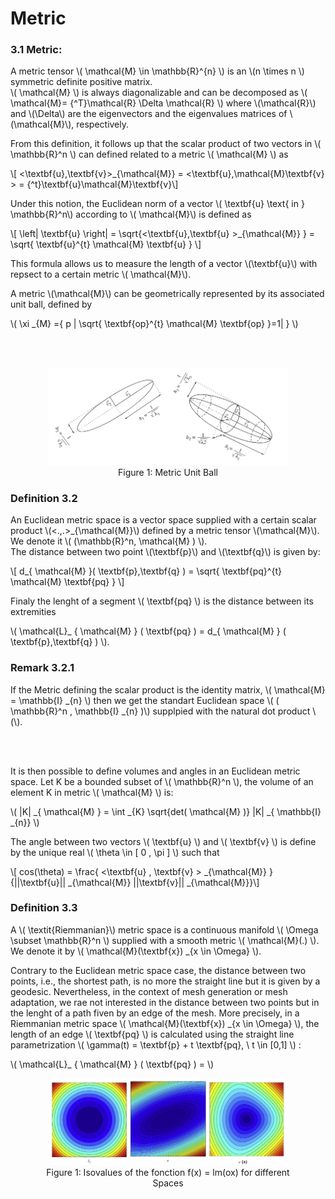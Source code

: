 # Metric

### 3.1 Metric:
A metric tensor \\( \mathcal{M} \in \mathbb{R}^{n} \\) is an \\(n \times n \\) symmetric definite positive matrix.  
\\( \mathcal{M} \\) is always diagonalizable and can be decomposed as \\( \mathcal{M}= {^T}\mathcal{R} \Delta \mathcal{R} \\) where \\(\mathcal{R}\\) and \\(\Delta\\) are the eigenvectors and the eigenvalues matrices of \\(\mathcal{M}\\), respectively.

From this definition, it follows up that the scalar product of two vectors in \\(  \mathbb{R}^n \\)
can defined related to a metric \\(  \mathcal{M} \\) as 

\\[  <\textbf{u},\textbf{v}>_{\mathcal{M}} = <\textbf{u},\mathcal{M}\textbf{v} > = {^t}\textbf{u}\mathcal{M}\textbf{v}\\]

Under this notion, the Euclidean norm of a vector \\(  \textbf{u}  \text{ in } \mathbb{R}^n\\) according to \\(  \mathcal{M}\\) is defined as 

\\[ \left\| \textbf{u} \right\| = \sqrt{<\textbf{u},\textbf{u} >_{\mathcal{M}} } = \sqrt{  \textbf{u}^{t} \mathcal{M} \textbf{u} } \\]

This formula allows us to measure the length of a vector \\(\textbf{u}\\) with repsect to a certain metric \\( \mathcal{M}\\).

A metric \\(\mathcal{M}\\) can be geometrically represented by its associated unit ball, defined by 

\\( \xi _{M} ={ p | \sqrt{ \textbf{op}^{t} \mathcal{M} \textbf{op} }=1|  \} \\)


<br><br>

<figure style="text-align: center;">
  <img src="images/Metric_1.png" alt="Anisotropic metric tensor" width="90%">
  <figcaption>Figure 1: Metric Unit Ball </figcaption>
</figure>

### Definition 3.2 
An Euclidean metric space is a vector space supplied with a certain scalar product \\(<.,.>_{\mathcal{M}}\\) defined by a metric tensor \\(\mathcal{M}\\). We denote it \\( \(\mathbb{R}^n, \mathcal{M} \) \\).  
The distance between two point \\(\textbf{p}\\) and \\(\textbf{q}\\) is given by:

 \\[  d_{ \mathcal{M} }( \textbf{p},\textbf{q} ) = \sqrt{  \textbf{pq}^{t} \mathcal{M} \textbf{pq} }  \\] 


Finaly the lenght of a segment \\( \textbf{pq} \\) is the distance between its extremities

\\(    \mathcal{L}_ { \mathcal{M} } ( \textbf{pq} ) = d_{ \mathcal{M} } ( \textbf{p},\textbf{q} )  \\). 

### Remark 3.2.1
If the Metric defining the scalar product is the identity matrix, \\( \mathcal{M} = \mathbb{I} _{n} \\) then we get the standart Euclidean space \\( \( \mathbb{R}^n , \mathbb{I} _{n} \)\\) supplpied with the natural dot product \\(\\).

<br><br>

It is then possible to define volumes and angles in an Euclidean metric space. Let K be a bounded subset of \\( \mathbb{R}^n \\), the volume of an element K in metric \\( \mathcal{M} \\) is: 

\\( |K| _{ \mathcal{M} }  = \int _{K} \sqrt{det( \mathcal{M} )} |K| _{ \mathbb{I} _{n}} \\)

The angle between two vectors \\(  \textbf{u} \\) and \\( \textbf{v} \\) is define by the unique real \\( \theta \in \[ 0 , \pi \] \\) such that 

\\[ cos(\theta) = \frac{ <\textbf{u} , \textbf{v} > _{\mathcal{M}} }{||\textbf{u}|| _{\mathcal{M}}  ||\textbf{v}|| _{\mathcal{M}}}\\]

### Definition 3.3 
A \\( \textit{Riemmanian}\\) metric space is a continuous manifold \\( \Omega \subset \mathbb{R}^n  \\) supplied with a smooth metric \\( \mathcal{M}(.) \\). We denote it by \\(  \mathcal{M}(\textbf{x}) _{x \in \Omega} \\). 

Contrary to the Euclidean metric space case, the distance between two points, i.e., the shortest path, is no more the straight line but it is given by a geodesic. Nevertheless, in the context of mesh generation or mesh adaptation, we rae not interested in the distance between two points but in the lenght of a path fiven by an edge of the mesh. 
More precisely, in a Riemmanian metric space \\( \mathcal{M}(\textbf{x}) _{x \in \Omega} \\), the length of an edge \\( \textbf{pq} \\) is calculated using the straight line parametrization \\( \gamma(t) = \textbf{p} + t \textbf{pq}, \ t \in \[0,1\]  \\) :


\\(  \mathcal{L}_ { \mathcal{M} } ( \textbf{pq} ) =  \\)


<figure style="text-align: center;">
  <img src="images/Riemmanian.png" alt="Isovalues of the fonction f(x) = lm(ox) for different Spaces" width="90%">
  <figcaption>Figure 1: Isovalues of the fonction f(x) = lm(ox) for different Spaces </figcaption>
</figure>